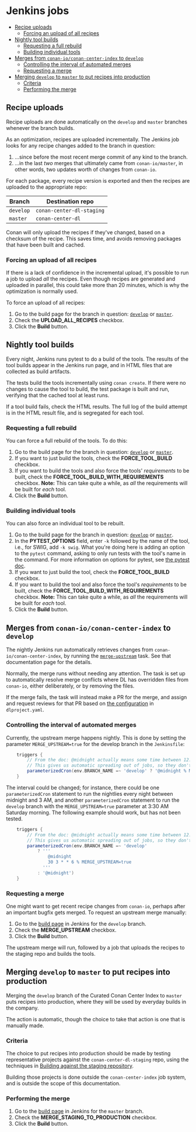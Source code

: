 # Jenkins jobs

<!-- mdformat-toc start --slug=github --no-anchors --maxlevel=6 --minlevel=2 -->

- [Recipe uploads](#recipe-uploads)
  - [Forcing an upload of all recipes](#forcing-an-upload-of-all-recipes)
- [Nightly tool builds](#nightly-tool-builds)
  - [Requesting a full rebuild](#requesting-a-full-rebuild)
  - [Building individual tools](#building-individual-tools)
- [Merges from `conan-io/conan-center-index` to `develop`](#merges-from-conan-ioconan-center-index-to-develop)
  - [Controlling the interval of automated merges](#controlling-the-interval-of-automated-merges)
  - [Requesting a merge](#requesting-a-merge)
- [Merging `develop` to `master` to put recipes into production](#merging-develop-to-master-to-put-recipes-into-production)
  - [Criteria](#criteria)
  - [Performing the merge](#performing-the-merge)

<!-- mdformat-toc end -->

## Recipe uploads

Recipe uploads are done automatically on the `develop` and `master` branches
whenever the branch builds.

As an optimization, recipes are uploaded incrementally. The Jenkins job looks
for any recipe changes added to the branch in question:

1. ...since before the most recent merge commit of any kind to the branch.
2. ...in the last _two_ merges that ultimately came from `conan-io/master`, in
   other words, two updates worth of changes from `conan-io`.

For each package, every recipe version is exported and then the recipes are
uploaded to the appropriate repo:

| Branch    | Destination repo          |
| --------- | ------------------------- |
| `develop` | `conan-center-dl-staging` |
| `master`  | `conan-center-dl`         |

Conan will only upload the recipes if they've changed, based on a checksum of
the recipe. This saves time, and avoids removing packages that have been built
and cached.

### Forcing an upload of all recipes

If there is a lack of confidence in the incremental upload, it's possible to run
a job to upload _all_ the recipes. Even though recipes are generated and
uploaded in parallel, this could take more than 20 minutes, which is why the
optimization is normally used.

To force an upload of all recipes:

1. Go to the build page for the branch in question:
   [`develop`](http://kepler.dlogics.com:8080/job/Datalogics/job/conan-center-index/job/develop/build)
   or
   [`master`](http://kepler.dlogics.com:8080/job/Datalogics/job/conan-center-index/job/master/build).
2. Check the **UPLOAD_ALL_RECIPES** checkbox.
3. Click the **Build** button.

## Nightly tool builds

Every night, Jenkins runs pytest to do a build of the tools. The results of the
tool builds appear in the Jenkins run page, and in HTML files that are collected
as build artifacts.

The tests build the tools incrementally using `conan create`. If there were no
changes to cause the tool to build, the test package is built and run, verifying
that the cached tool at least runs.

If a tool build fails, check the HTML results. The full log of the build attempt
is in the HTML result file, and is segregated for each tool.

### Requesting a full rebuild

You can force a full rebuild of the tools. To do this:

1. Go to the build page for the branch in question:
   [`develop`](http://kepler.dlogics.com:8080/job/Datalogics/job/conan-center-index/job/develop/build)
   or
   [`master`](http://kepler.dlogics.com:8080/job/Datalogics/job/conan-center-index/job/master/build).
2. If you want to just build the tools, check the **FORCE_TOOL_BUILD** checkbox.
3. If you want to build the tools and also force the tools' _requirements_ to be
   built, check the **FORCE_TOOL_BUILD_WITH_REQUIREMENTS** checkbox. **Note:**
   This can take quite a while, as _all_ the requirements will be built for
   _each_ tool.
4. Click the **Build** button.

### Building individual tools

You can also force an individual tool to be rebuilt.

1. Go to the build page for the branch in question:
   [`develop`](http://kepler.dlogics.com:8080/job/Datalogics/job/conan-center-index/job/develop/build)
   or
   [`master`](http://kepler.dlogics.com:8080/job/Datalogics/job/conan-center-index/job/master/build).
2. In the **PYTEST_OPTIONS** field, enter `-k` followed by the name of the tool,
   i.e., for SWIG, add `-k swig`. What you're doing here is adding an option to
   the `pytest` command, asking to only run tests with the tool's name in the
   command. For more information on options for pytest, see
   [the pytest doc](https://docs.pytest.org/en/7.1.x/how-to/usage.html).
3. If you want to just build the tool, check the **FORCE_TOOL_BUILD** checkbox.
4. If you want to build the tool and also force the tool's _requirements_ to be
   built, check the **FORCE_TOOL_BUILD_WITH_REQUIREMENTS** checkbox. **Note:**
   This can take quite a while, as _all_ the requirements will be built for
   _each_ tool.
5. Click the **Build** button.

## Merges from `conan-io/conan-center-index` to `develop`

The nightly Jenkins run automatically retrieves changes from
`conan-io/conan-center-index`, by running the
[`merge-upstream`](merge-upstream.md) task. See that documentation page for the
details.

Normally, the merge runs without needing any attention. The task is set up to
automatically resolve merge conflicts where DL has overridden files from
`conan-io`, either deliberately, or by removing the files.

If the merge fails, the task will instead make a PR for the merge, and assign
and request reviews for that PR based on
[the configuration](merge-upstream.md#configuration) in `dlproject.yaml`.

### Controlling the interval of automated merges

Currently, the upstream merge happens nightly. This is done by setting the
parameter `MERGE_UPSTREAM=true` for the develop branch in the `Jenkinsfile`:

```groovy
    triggers {
        // From the doc: @midnight actually means some time between 12:00 AM and 2:59 AM.
        // This gives us automatic spreading out of jobs, so they don't cause load spikes.
        parameterizedCron(env.BRANCH_NAME =~ 'develop' ? '@midnight % MERGE_UPSTREAM=true' : '@midnight')
    }
```

The interval could be changed; for instance, there could be one
`parameterizedCron` statement to run the nightlies every night between midnight
and 3 AM, and another `parameterizedCron` statement to run the `develop` branch
with the `MERGE_UPSTREAM=true` parameter at 3:30 AM Saturday morning. The
following example should work, but has not been tested.

```groovy
    triggers {
        // From the doc: @midnight actually means some time between 12:00 AM and 2:59 AM.
        // This gives us automatic spreading out of jobs, so they don't cause load spikes.
        parameterizedCron(env.BRANCH_NAME =~ 'develop'
            ? '''
                @midnight
                30 3 * * 6 % MERGE_UPSTREAM=true
              '''
            : '@midnight')
    }
```

### Requesting a merge

One might want to get recent recipe changes from `conan-io`, perhaps after an
important bugfix gets merged. To request an upstream merge manually:

1. Go to the
   [build page](http://kepler.dlogics.com:8080/view/All%20branches/job/Datalogics/job/conan-center-index/job/develop/build)
   in Jenkins for the `develop` branch.
2. Check the **MERGE_UPSTREAM** checkbox.
3. Click the **Build** button.

The upstream merge will run, followed by a job that uploads the recipes to the
staging repo and builds the tools.

## Merging `develop` to `master` to put recipes into production

Merging the `develop` branch of the Curated Conan Center Index to `master` puts
recipes into production, where they will be used by everyday builds in the
company.

The action is automatic, though the choice to take that action is one that is
manually made.

### Criteria

The choice to put recipes into production should be made by testing
representative projects against the `conan-center-dl-staging` repo, using the
techniques in
[Building against the staging repository](using-the-ccci-repositories.md#building-against-the-staging-repository).

Building those projects is done outside the `conan-center-index` job system, and
is outside the scope of this documentation.

### Performing the merge

1. Go to the
   [build page](http://kepler.dlogics.com:8080/view/All%20branches/job/Datalogics/job/conan-center-index/job/master/build)
   in Jenkins for the `master` branch.
2. Check the **MERGE_STAGING_TO_PRODUCTION** checkbox.
3. Click the **Build** button.
